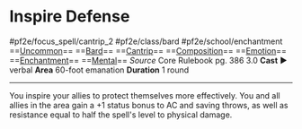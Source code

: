 # Inspire Defense
#pf2e/focus_spell/cantrip_2 #pf2e/class/bard #pf2e/school/enchantment 
==[Uncommon](../../../../../TTRPGShare-Pathfinder-2E-Vault/rules/traits/uncommon.md)== ==[Bard](../../../../../TTRPGShare-Pathfinder-2E-Vault/rules/traits/bard.md)== ==[Cantrip](../../../../../TTRPGShare-Pathfinder-2E-Vault/rules/traits/cantrip.md)== ==[Composition](../../../../../TTRPGShare-Pathfinder-2E-Vault/rules/traits/composition.md)== ==[Emotion](../../../../../TTRPGShare-Pathfinder-2E-Vault/rules/traits/emotion.md)== ==[Enchantment](../../../../../TTRPGShare-Pathfinder-2E-Vault/rules/traits/enchantment.md)== ==[Mental](../../../../../TTRPGShare-Pathfinder-2E-Vault/rules/traits/mental.md)==
*Source* Core Rulebook pg. 386 3.0
**Cast** ► verbal
**Area** 60-foot emanation
**Duration** 1 round

---
You inspire your allies to protect themselves more effectively. You and all allies in the area gain a +1 status bonus to AC and saving throws, as well as resistance equal to half the spell's level to physical damage.